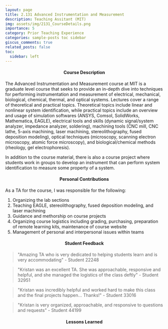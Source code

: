 ```yaml
---
layout: page
title: 2.131 Advanced Instrumentation and Measurement
description: Teaching Assitant (MIT)
img: assets/img/2131_CourseDetails.png
importance: 5
category: Prior Teaching Experience
categories: sample-posts toc sidebar
giscus_comments: true
related_posts: false
toc:
  sidebar: left
---
```


<h4 id="descript_2131" style="text-align: center;">Course Description</h4>

The Advanced Instrumentation and Measurement course at MIT is a graduate level course that seeks to provide an in-depth dive into techniques for performing instrumentation and measurement of electrical, mechanical, biological, chemical, thermal, and optical systems. Lectures cover a range of theoretical and practical topics. Theoretical topics include linear and nonlinear system identification, while practical topics include an overview and usage of simulation softwares (ANSYS, Comsol, SolidWorks, Mathematica, EAGLE), electrical tools and skills (dynamic signal/system analyzer, impedance analyzer, soldering), machining tools (CNC mill, CNC lathe, 5-axis machining, laser machining, stereolithography, fused deposition modeling), optical techniques (microscopy, scanning electron microscopy, atomic force microscopy), and biological/chemical methods (rheology, gel electrophoresis). 

In addition to the course material, there is also a course project where students work in groups to develop an instrument that can perform system identification to measure some property of a system. 

<h4 id="percont_2131" style="text-align: center;">Personal Contributions</h4>

As a TA for the course, I was responsible for the following: 
1. Organizing the lab sections 
2. Teaching EAGLE, stereolithography, fused deposition modeling, and laser machining 
3. Guidance and methorship on course projects 
4. Organizing course logistics including grading, purchasing, preparation of remote learning kits, maintenance of course website
5. Management of personal and interpersonal issues within teams 

<h4 id="fdbk_2131" style="text-align: center;">Student Feedback</h4>

> "Amazing TA who is very dedicated to helping students learn and is very accommodating" - Student 22248

> "Kristan was an excellent TA. She was approachable, responsive and helpful, and she managed the logistics of the class deftly" - Student 32951

> "Kristan was incredibly helpful and worked hard to make this class and the final projects happen... Thanks!" - Student 33016

> "Kristan is very organized, approachable, and responsive to questions and requests" - Student 44199

<h4 id="lesslearn_2131" style="text-align: center;">Lessons Learned</h4>